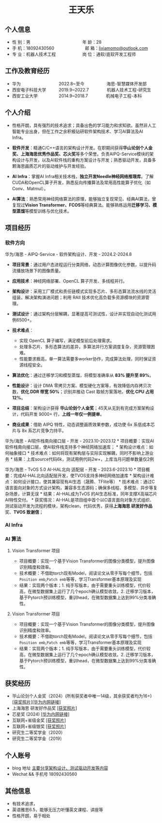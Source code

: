  <center>
     <h1>王天乐</h1>
 </center>

## 个人信息

* 性 别：男&emsp;&emsp;&emsp;&emsp;&emsp;&emsp;&emsp;&emsp;&emsp;&emsp;&emsp;&emsp; 年 龄：28
* 手 机：18092430560 &emsp;&emsp;&emsp;&emsp;&emsp;&emsp;&emsp;邮 箱：lixiamomo@outlook.com
* 专 业：机器人技术工程 &emsp;&emsp;&emsp;&emsp;&emsp;&emsp;岗 位：通软/底软开发工程师

## 工作及教育经历

* 华为&emsp;&emsp;&emsp;&emsp;&emsp;&emsp;&emsp;&emsp;&ensp;&ensp;2022.8~至今&emsp;&emsp;&emsp;&emsp;&emsp; 海思-智慧媒体开发部
* 西安电子科技大学&emsp;&emsp;&emsp;2019.9~2022.7&emsp;&emsp;&emsp;&emsp; 机器人技术工程-研究生
* 西安工业大学&emsp;&emsp;&emsp;&emsp;&emsp;2014.9~2018.7&emsp;&emsp;&emsp;&emsp; 机械电子工程-本科

## 个人介绍

* 性格开朗，具有强烈的技术追求；具备出色的学习能力和求知欲。虽然非人工智能专业出身，但在工作之余积极钻研软件架构技术、学习AI算法及AI Infra。

* **软件开发**：精通C/C++语言的架构设计开发。在职期间获得**华山论剑个人金奖、上海海思优秀作品奖、芯火奖**等多个荣誉。负责AIPQ-Service模块的架构设计与开发，以及AI软件栈的重构方案设计与开发；熟悉驱动开发，具备多颗海思画质芯片的驱动维护与开发经验。

* **AI Infra**：掌握AI Infra相关技术栈，**独立开发Needle神经网络推理库**。了解CUDA和OpenCL算子开发，熟悉反向传播算法及常用高性能算子优化（如Conv、Matmul）。

* **AI算法**：熟悉常用神经网络算法的原理，能够独立复现常见、经典AI算法，曾复现过**Vision Transformer、FCOS**等经典算法。能够熟练运用**迁移学习、模型蒸馏**等模型训练与优化技术。

## 项目经历
### 软件方向

华为/海思 - AIPQ-Service - 软件架构设计、开发 - 2024.2-2024.8

* **项目背景**：通过用户态进程运行分类网络，动态计算图像优化参数，以提升码流播放场景下的图像质量。

* **应用技术**：神经网络部署、OpenCL 算子开发、多线程并行。

* **架构设计**：采用工厂模式和责任链模式实现多芯片、多形态算法流水线的灵活组装，解决架构演进问题；利用 RAII 技术优化高负载多资源模块的资源管理。

* **测试设计**：通过架构分层解耦，显著提高可测试性，设计并实现自动化测试用例6500+。

* **技术难点**：
	* 实现 OpenCL 算子编写，满足模型前后处理需求。
	* 处理多芯片、多形态算法的差异，多算法并行方案调度复杂，资源管理困难。
	* 性能要求极高，单一算法需要多worker协作，完成算法处理，同时保证资源线程安全。

* **算法优化**：通过迁移学习和模型蒸馏，将模型准确率从 **83% 提升至 89%**。

* **性能设计**：设计 DMA 零拷贝方案、模型硬化方案等，有效降低内存拷贝次数，**优化 DDR 带宽 50%**；识别并推动 Cast 取帧方案落地，**优化 CPU 占用 12%**。

* **项目总结**：架构设计获得 **华山论剑个人金奖**；45天从无到有完成方案架构设计，代码开发 9000+ 行，**上线一年仅一例提单**。

* **商业成果**：借助 AIPQ 特性，动态调整画质效果参数，成功使 6x 系低成本芯片与 8x 系芯片竞争力持平。

华为/海思 - AI软件栈南向接口层 - 开发 - 2023.10-2023.12
    * 项目概要：实现AI软件栈南向接口层，使AI软件栈支持多个神经网络加速库；
    * 架构设计难点：如何抽象接口
    * 技术难点：如何将现有架构层与实际实现解耦，同时不影响上游业务
    * 结果：上库source代码6k，测试用例代码2w+，上库当月问题单数量仅2例

华为/海思 - TvOS 5.0 AI-HAL北向 适配层 - 开发 - 2023.6-2023.10
    * 项目概要：完成AI-HAL北向适配层开发，使TVOS支持多神经网络加速库
    * 架构设计难点：如何设计接口，使其兼容现有AI生态（晟腾、TFlite等）
    * 技术难点：通过C语言面向对象的方式设计架构，兼容多生态源码；确保多线程、多模型、异步等复杂场景，计算无误
    * 结果：AI-HAL成为TvOS 的AI生态标准，同年支撑X高端芯片AI特性交付。
    * 获奖情况：AI-HAL是项目组中首个以C语言面向对象方式组织、测试驱动开发为流程的模块，架构clean，代码优秀，获得**上海海思 研发好作品**奖、**TVOS 致谢信**；

### AI Infra

### AI 算法
1. Vision Transformer 项目 
   * 项目概要：实现一个基于Vision Transformer的图像分类模型，提升图像识别精度和效率。
   * 技术概要：不借助torch现有Model，阅读论文从零手写每个细节，包括`Position emb`,`Patch emb`等等，学习Transformer基本原理及实现
   * 结果：实现两个版本；1. 纯手写版本，由于需要重头训练模型，代价较高，在微型数据集上运行了几个epoch确认模型收敛。2. 迁移学习版本，基于Pytorch预训练模型，重训head，在微型数据集上达到99%分类准确性。
   
2. Vision Transformer 项目 
   * 项目概要：实现一个基于Vision Transformer的图像分类模型，提升图像识别精度和效率。
   * 技术概要：不借助torch现有Model，阅读论文从零手写每个细节，包括`Position emb`,`Patch emb`等等，学习Transformer基本原理及实现
   * 结果：实现两个版本；1. 纯手写版本，由于需要重头训练模型，代价较高，在微型数据集上运行了几个epoch确认模型收敛。2. 迁移学习版本，基于Pytorch预训练模型，重训head，在微型数据集上达到99%分类准确性。
   

## 获奖经历
* 华山论剑个人金奖（2024）(所有获奖者中唯一14级，其余获奖者均为16+) [\[获奖照片\]](https://github.com/Nicooo-Wang/Resume/blob/main/prizes/HuaShanLunJian.jpg)[\[华为内网链接\]](https://wiki.huawei.com/domains/73310/wiki/137756/WIKI202501135712539)
* 上海海思 研发好作品奖 [\[获奖照片\]](https://github.com/Nicooo-Wang/Resume/blob/main/prizes/HisiliconHaoZuoPin.jpg)
* 芯星奖 (2024) [\[华为内网链接\]](https://wiki.huawei.com/domains/73310/wiki/137756/WIKI202501165749786)
* 互联网+省级金奖 [\[获奖照片\]](https://github.com/Nicooo-Wang/Resume/blob/main/prizes/Internet%2Bgold.jpg)
* 互联网+省级银奖 [\[获奖照片\]](https://github.com/Nicooo-Wang/Resume/blob/main/prizes/Internet%2Bsilver.jpg)
* 研究生二等奖学金（2020）
* 研究生二等奖学金（2019）

## 个人账号
* blog 地址 [主要分享架构设计、测试驱动开发等内容](https://nicooo-wang.github.io/)
* Wechat && 手机号 18092430560

## 其他信息
* 有技术追求，
* 英语雅思6.5，能够无压力听懂英文课程、讲座等
* 性格开朗，易于相处
